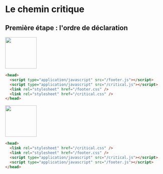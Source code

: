<!-- .slide: class="two-column with-code" -->

# Le chemin critique

## Première étape : l'ordre de déclaration

<img src="./assets/images/common/drake-notok.png" style="width: 100px; height: auto;"  />

```html
<head>
  <script type="application/javascript" src="/footer.js"></script>
  <script type="application/javascript" src="/critical.js"></script>
  <link rel="stylesheet" href="/footer.css" />
  <link rel="stylesheet" href="/critical.css" />
</head>
```

<img src="./assets/images/common/drake-ok.png" style="width: 100px; height: auto;"  />

```html
<head>
  <link rel="stylesheet" href="/critical.css" />
  <link rel="stylesheet" href="/footer.css" />
  <script type="application/javascript" src="/critical.js"></script>
  <script type="application/javascript" src="/footer.js"></script>
</head>
```
